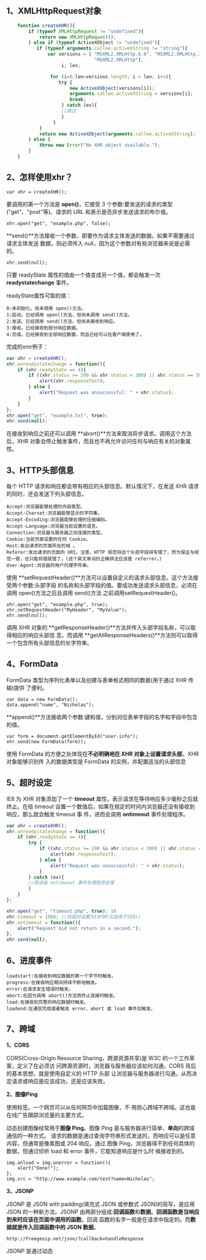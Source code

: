 ## 1、XMLHttpRequest对象

```js
    function createXHR(){
        if (typeof XMLHttpRequest != "undefined"){
            return new XMLHttpRequest();
        } else if (typeof ActiveXObject != "undefined"){
           if (typeof arguments.callee.activeXString != "string"){
               var versions = [ "MSXML2.XMLHttp.6.0", "MSXML2.XMLHttp.3.0",
               					"MSXML2.XMLHttp"],
 					i, len;

          		for (i=0,len=versions.length; i < len; i++){
                   try {
                       new ActiveXObject(versions[i]);
                       arguments.callee.activeXString = versions[i];
                       break;
                    } catch (ex){
                    //跳过 
                    }
                 } 
			}
       		return new ActiveXObject(arguments.callee.activeXString);
        } else {
            throw new Error("No XHR object available.");
        }
	}
```



## 2、怎样使用xhr？

```
var xhr = createXHR();
```

要调用的第一个方法是 **open()**，它接受 3 个参数:要发送的请求的类型("get"、"post"等)、请求的 URL 和表示是否异步发送请求的布尔值。

```
xhr.open("get", "example.php", false);
```

 **send()**方法接收一个参数，即要作为请求主体发送的数据。如果不需要通过请求主体发送 数据，则必须传入 null，因为这个参数对有些浏览器来说是必需的。

```
xhr.send(null);
```

只要 readyState 属性的值由一个值变成另一个值，都会触发一次 **readystatechange** 事件。

readyState属性可取的值：

```
0:未初始化。尚未调用 open()方法。
1:启动。已经调用 open()方法，但尚未调用 send()方法。
2:发送。已经调用 send()方法，但尚未接收到响应。
3:接收。已经接收到部分响应数据。
4:完成。已经接收到全部响应数据，而且已经可以在客户端使用了。
```

完成的xmr例子：

```js
var xhr = createXHR();
xhr.onreadystatechange = function(){
    if (xhr.readyState == 4){
        if ((xhr.status >= 200 && xhr.status < 300) || xhr.status == 304){
            alert(xhr.responseText);
   		} else {
         	alert("Request was unsuccessful: " + xhr.status);
    	}
	} 
};
xhr.open("get", "example.txt", true);
xhr.send(null);
```

在接收到响应之前还可以调用 **abort()**方法来取消异步请求。调用这个方法后，XHR 对象会停止触发事件，而且也不再允许访问任何与响应有关的对象属性。

## 3、HTTP头部信息

每个 HTTP 请求和响应都会带有相应的头部信息。默认情况下，在发送 XHR 请求的同时，还会发送下列头部信息。

```
Accept:浏览器能够处理的内容类型。
Accept-Charset:浏览器能够显示的字符集。
Accept-Encoding:浏览器能够处理的压缩编码。
Accept-Language:浏览器当前设置的语言。
Connection:浏览器与服务器之间连接的类型。
Cookie:当前页面设置的任何 Cookie。
Host:发出请求的页面所在的域 。
Referer:发出请求的页面的 URI。注意，HTTP 规范将这个头部字段拼写错了，而为保证与规范一致，也只能将错就错了。(这个英文单词的正确拼法应该是 referrer。)
User-Agent:浏览器的用户代理字符串。
```

使用 **setRequestHeader()**方法可以设置自定义的请求头部信息。这个方法接受两个参数:头部字段 的名称和头部字段的值。要成功发送请求头部信息，必须在调用 open()方法之后且调用 send()方法 之前调用setRequestHeader()。

```
xhr.open("get", "example.php", true); 
xhr.setRequestHeader("MyHeader", "MyValue"); 
xhr.send(null);
```

调用 XHR 对象的 **getResponseHeader()**方法并传入头部字段名称，可以取得相应的响应头部信 息。而调用 **getAllResponseHeaders()**方法则可以取得一个包含所有头部信息的长字符串。

## 4、FormData

FormData 类型为序列化表单以及创建与表单格式相同的数据(用于通过 XHR 传输)提供 了便利。

```
var data = new FormData();
data.append("name", "Nicholas");
```

**append()**方法接收两个参数:键和值，分别对应表单字段的名字和字段中包含的值。

```
var form = document.getElementById("user-info");
xhr.send(new FormData(form));
```

使用 FormData 的方便之处体现在**不必明确地在 XHR 对象上设置请求头部**。XHR 对象能够识别传 入的数据类型是 FormData 的实例，并配置适当的头部信息

## 5、超时设定

IE8 为 XHR 对象添加了一个 **timeout** 属性，表示请求在等待响应多少毫秒之后就终止。在给 timeout 设置一个数值后，如果在规定的时间内浏览器还没有接收到响应，那么就会触发 timeout 事 件，进而会调用 **ontimeout** 事件处理程序。

```js
var xhr = createXHR();
xhr.onreadystatechange = function(){
  	if (xhr.readyState == 4){ 
  		try {
            if ((xhr.status >= 200 && xhr.status < 300) || xhr.status == 304){
                alert(xhr.responseText);
            } else {
                alert("Request was unsuccessful: " + xhr.status);
            }
        } catch (ex){
        //假设由 ontimeout 事件处理程序处理 
        }
	} 
};

xhr.open("get", "timeout.php", true); 10 
xhr.timeout = 1000; //将超时设置为1秒钟(仅适用于IE8+)
xhr.ontimeout = function(){
    alert("Request did not return in a second.");
};
xhr.send(null);
```

## 6、进度事件

```
loadstart:在接收到响应数据的第一个字节时触发。 
progress:在接收响应期间持续不断地触发。
error:在请求发生错误时触发。
abort:在因为调用 abort()方法而终止连接时触发。 
load:在接收到完整的响应数据时触发。
loadend:在通信完成或者触发 error、abort 或 load 事件后触发。
```

## 7、跨域

**1、CORS**

CORS(Cross-Origin Resource Sharing，跨源资源共享)是 W3C 的一个工作草案，定义了在必须访 问跨源资源时，浏览器与服务器应该如何沟通。CORS 背后的基本思想，就是使用自定义的 HTTP 头部 让浏览器与服务器进行沟通，从而决定请求或响应是应该成功，还是应该失败。

**2、图像Ping**

使用<img>标签。一个网页可以从任何网页中加载图像，不 用担心跨域不跨域。这也是在线广告跟踪浏览量的主要方式。

动态创建图像经常用于**图像 Ping**。图像 Ping 是与服务器进行简单、**单向**的跨域通信的一种方式。 请求的数据是通过查询字符串形式发送的，而响应可以是任意内容，但通常是像素图或 204 响应。通过 图像 Ping，浏览器得不到任何具体的数据，但通过侦听 load 和 error 事件，它能知道响应是什么时 候接收到的。

```
img.onload = img.onerror = function(){
    alert("Done!");
};
img.src = "http://www.example.com/test?name=Nicholas";
```

**3、JSONP**

JSONP 是 JSON with padding(填充式 JSON 或参数式 JSON)的简写，是应用 JSON 的一种新方法。JSONP 由两部分组成:**回调函数**和**数据**。**回调函数是当响应到来时应该在页面中调用的函数**。回调 函数的名字一般是在请求中指定的。而**数据就是传入回调函数中的 JSON 数据**。

```
http://freegeoip.net/json/?callback=handleResponse
```

JSONP 是通过动态<script>元素来使用的，使用时可以为src 属性指定一个跨域 URL。这里的<script>元素与<img>元素类似，都有能力不受限制地从其他域 加载资源。因为 JSONP 是有效的 JavaScript 代码，所以在请求完成后，即在 JSONP 响应加载到页面中 以后，就会立即执行。

**4、Web Sockets**

Web Sockets 的目标是在一个单独的 持久连接上提供全**双工、双向**通信。在 JavaScript 中创建了 Web Socket 之后，会有一个 HTTP 请求发送 到浏览器以发起连接。在取得服务器响应后，建立的连接会使用 HTTP 升级从 HTTP 协议交换为 Web Socket 协议。也就是说，使用标准的 HTTP 服务器无法实现 Web Sockets，只有支持这种协议的专门服 务器才能正常工作。

要**创建 Web Socket**，先实例一个 WebSocket 对象并传入要连接的 URL:

```
var socket = new WebSocket("ws://www.example.com/server.php");
```

必须给 WebSocket 构造函数传入绝对 URL。同源策略对 Web Sockets 不适用，因此可以通 过它打开到**任何站点**的连接。

WebSocket 也有一 个表示当前状态的 readyState 属性。不过，这个属性的值与 XHR 并不相同，

```
WebSocket.OPENING (0):正在建立连接。 
WebSocket.OPEN (1):已经建立连接。 
WebSocket.CLOSING (2):正在关闭连接。 
WebSocket.CLOSE (3):已经关闭连接。
```

Web Socket 打开之后，就可以通过**连接发送和接收数据**。要向服务器发送数据，使用 **send()**方法并传入任意字符串

```
var socket = new WebSocket("ws://www.example.com/server.php");
socket.send("Hello world!");
```

Web Sockets 只能通过连接发送纯文本数据，所以对于复杂的数据结构，在通过连接发送之前， 必须进行序列化。

当服务器向客户端发来消息时，WebSocket 对象就会触发 **message 事件**

```
socket.onmessage = function(event){
    var data = event.data;
	//处理数据 
};
```

要**关闭 Web Socket** 连接，可以在任何时候调用 close()方法。 

```
socket.close();
```

WebSocket 对象还有其他三个事件，在连接生命周期的不同阶段触发。

```
open:在成功建立连接时触发。
error:在发生错误时触发，连接不能持续。
close:在连接关闭时触发。
```















